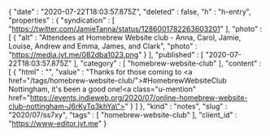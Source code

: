 {
  "date" : "2020-07-22T18:03:57.875Z",
  "deleted" : false,
  "h" : "h-entry",
  "properties" : {
    "syndication" : [ "https://twitter.com/JamieTanna/status/1286001782263603201" ],
    "photo" : [ {
      "alt" : "Attendees at Homebrew Website club - Anna, Carol, Jamie, Louise, Andrew and Emma, James, and Clark",
      "photo" : "https://media.jvt.me/082dba1023.png"
    } ],
    "published" : [ "2020-07-22T18:03:57.875Z" ],
    "category" : [ "homebrew-website-club" ],
    "content" : [ {
      "html" : "",
      "value" : "Thanks for those coming to <a href=\"/tags/homebrew-website-club/\">#HomebrewWebsiteClub</a> Nottingham, it's been a good one!<a class=\"u-mention\" href=\"https://events.indieweb.org/2020/07/online-homebrew-website-club-nottingham-J6rKyTq3khYa\"></a>"
    } ]
  },
  "kind" : "notes",
  "slug" : "2020/07/ss7xy",
  "tags" : [ "homebrew-website-club" ],
  "client_id" : "https://www-editor.jvt.me"
}
